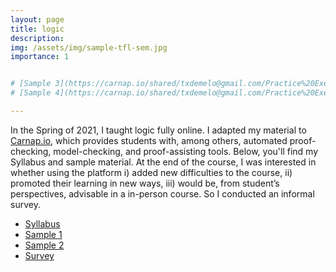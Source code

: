 ```yaml
---
layout: page
title: logic
description: 
img: /assets/img/sample-tfl-sem.jpg
importance: 1


# [Sample 3](https://carnap.io/shared/txdemelo@gmail.com/Practice%20Exercise%20Slides%20FOL%20Semantic%20Concepts.md)
# [Sample 4](https://carnap.io/shared/txdemelo@gmail.com/Practice%20Exercise%20Slides%20Week%202.md)

---
```


In the Spring of 2021, I taught logic fully online. I adapted my material to [Carnap.io](https://carnap.io/), which provides students with, among others, automated proof-checking, model-checking, and proof-assisting tools. Below, you'll find my Syllabus and sample material. At the end of the course, I was interested in whether using the platform i) added new difficulties to the course, ii) promoted their learning in new ways, iii) would be, from student’s perspectives, advisable in a in-person course. So I conducted an informal survey. 

- [Syllabus](/assets/pdf/Syllabus-logic.pdf)
- [Sample 1](https://carnap.io/shared/txdemelo@gmail.com/Problem%20Set%204.md)
- [Sample 2](https://carnap.io/shared/txdemelo@gmail.com/Problem%20Set%205.md)
- [Survey](/assets/pdf/Carnap-survey.pdf)
